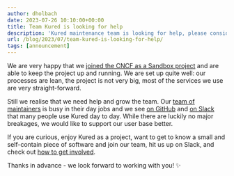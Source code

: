 ```yaml
---
author: dholbach
date: 2023-07-26 10:10:00+00:00
title: Team Kured is looking for help
description: 'Kured maintenance team is looking for help, please consider joining us!'
url: /blog/2023/07/team-kured-is-looking-for-help/
tags: [announcement]
---
```


We are very happy that we [joined the CNCF as a Sandbox project](/blog/2022/12/kured-joins-the-cncf-sandbox/) and are able to keep the project up and running. We are set up quite well: our processes are lean, the project is not very big, most of the services we use are very straight-forward.

Still we realise that we need help and grow the team. Our [team of maintainers](https://github.com/kubereboot/kured/blob/main/MAINTAINERS) is busy in their day jobs and we see [on GitHub](https://github.com/kubereboot) and [on Slack](https://cloud-native.slack.com/archives/kured) that many people use Kured day to day. While there are luckily no major breakages, we would like to support our user base better.

If you are curious, enjoy Kured as a project, want to get to know a small and self-contain piece of software and join our team, hit us up on Slack, and check out [how to get involved](/docs/development/).

Thanks in advance - we look forward to working with you! ✨

